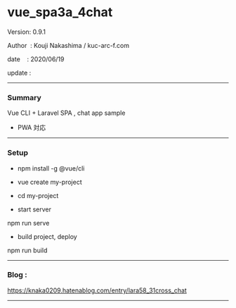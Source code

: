 ﻿# vue_spa3a_4chat

 Version: 0.9.1

 Author  : Kouji Nakashima / kuc-arc-f.com

 date    : 2020/06/19

 update  : 

***
### Summary

Vue CLI + Laravel SPA , chat app sample

* PWA 対応

***
### Setup

* npm install -g @vue/cli

* vue create my-project

* cd my-project

* start server

npm run serve

* build project, deploy

npm run build

***
### Blog :

https://knaka0209.hatenablog.com/entry/lara58_31cross_chat


***

